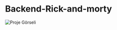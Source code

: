 # Backend-Rick-and-morty

![Proje Görseli]([https://drive.google.com/uc?export=view&id=YOUR_IMAGE_ID](https://drive.google.com/file/d/1LbKttx82uxypUQ-OUhlROtjNhj8UJZg1/view?usp=sharing)https://drive.google.com/file/d/1LbKttx82uxypUQ-OUhlROtjNhj8UJZg1/view?usp=sharing)
